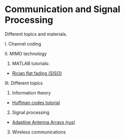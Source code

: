 # Communication and Signal Processing 

Different topics and materials. 

I. Channel coding

II. MIMO technology
1. MATLAB tutorials:
* [Rician flat fading (SISO)](https://nbviewer.jupyter.org/gist/kirlf/4328eb389b3ddc9a0c350eaed468f870)

III. Different topics
1. Information theory
* [Huffman codes tutorial](https://nbviewer.jupyter.org/format/slides/gist/kirlf/622edd619c29e6374c124a2914a242ea#/)
2. Signal processing
* [Adaptive Antenna Arrays (rus)](https://nbviewer.jupyter.org/gist/kirlf/1b70de0ef1b9cdf3c00c317920e8d252)
3. Wireless communications
